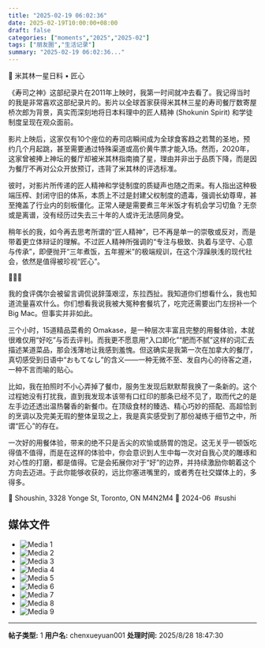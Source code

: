 ```yaml
---
title: "2025-02-19 06:02:36"
date: 2025-02-19T10:00:00+08:00
draft: false
categories: ["moments","2025","2025-02"]
tags: ["朋友圈","生活记录"]
summary: "2025-02-19 06:02:36..."
---
```


🍣 米其林一星日料 • 匠心

《寿司之神》这部纪录片在2011年上映时，我第一时间就冲去看了。我记得当时的我是非常喜欢这部纪录片的。影片以全球首家获得米其林三星的寿司餐厅数寄屋桥次郎为背景，真实而深刻地将日本料理中的匠人精神 (Shokunin Spirit) 和学徒制度呈现在观众面前。

影片上映后，这家仅有10个座位的寿司店瞬间成为全球食客趋之若鹜的圣地，预约几个月起跳，甚至需要通过特殊渠道或高价黄牛票才能入场。然而，2020年，这家曾被捧上神坛的餐厅却被米其林指南摘了星，理由并非出于品质下降，而是因为餐厅不再对公众开放预订，违背了米其林的评选标准。

彼时，对影片所传递的匠人精神和学徒制度的质疑声也随之而来。有人指出这种极端压榨、封闭守旧的体系，本质上不过是封建父权制度的遗毒，强调长幼尊卑，甚至掩盖了行业内的刻板僵化。正常人硬是需要煮三年米饭才有机会学习切鱼？无奈或是离谱，没有经历过失去三十年的人或许无法感同身受。

稍年长的我，如今再去思考所谓的“匠人精神”，已不再是单一的崇敬或反对，而是带着更立体辩证的理解。不过匠人精神所强调的“专注与极致、执着与坚守、心意与传承”，即便抛开“三年煮饭，五年握米”的极端规训，在这个浮躁肤浅的现代社会，依然是值得被珍视“匠心”。

🍣🍣🍣

我的食评偶尔会被留言调侃说辞藻艰涩，东拉西扯。我知道你们想看什么，我也知道流量喜欢什么。你们想看我说我被大冤种套餐坑了，吃完还需要出门左拐补一个 Big Mac。但事实并非如此。

三个小时，15道精品菜肴的 Omakase，是一种层次丰富且完整的用餐体验，本就很难仅用“好吃”与否去评判。而我更不愿意用“入口即化”“肥而不腻”这样的词汇去描述某道菜品，那会浅薄地让我感到羞愧。但这确实是我第一次在加拿大的餐厅，真切感受到日语中“おもてなし”的含义——一种无微不至、发自内心的待客之道，一种不言而喻的贴心。

比如，我在拍照时不小心弄掉了餐巾，服务生发现后默默帮我换了一条新的。这个过程她没有打扰我，直到我发现本该带有口红印的那条已经不见了，取而代之的是左手边还透出温热馨香的新餐巾。在顶级食材的臻选、精心巧妙的搭配、高超恰到的烹调以及完美无瑕的整体呈现之上，我是真实感受到了那份凝练于细节之中，所谓“匠心”的存在。

一次好的用餐体验，带来的绝不只是舌尖的欢愉或肠胃的饱足。这无关乎一顿饭吃得值不值得，而是在这样的体验中，你会意识到人生中每一次对自我心灵的雕琢和对心性的打磨，都是值得。它是会拓展你对于“好”的边界，并持续激励你朝着这个方向去迈进。于此你能够收获的，远比你塞进嘴里的，或者秀在社交媒体上的，多得多。

📍 Shoushin, 3328 Yonge St, Toronto, ON M4N2M4
📅 2024-06
​
​#sushi

## 媒体文件

- ![Media 1](/Moments/photos/2025-02-19/202502190602360.jpg)
- ![Media 2](/Moments/photos/2025-02-19/202502190602361.jpg)
- ![Media 3](/Moments/photos/2025-02-19/202502190602362.jpg)
- ![Media 4](/Moments/photos/2025-02-19/202502190602363.jpg)
- ![Media 5](/Moments/photos/2025-02-19/202502190602364.jpg)
- ![Media 6](/Moments/photos/2025-02-19/202502190602365.jpg)
- ![Media 7](/Moments/photos/2025-02-19/202502190602366.jpg)
- ![Media 8](/Moments/photos/2025-02-19/202502190602367.jpg)
- ![Media 9](/Moments/photos/2025-02-19/202502190602368.jpg)

---

**帖子类型:** 1
**用户名:** chenxueyuan001
**处理时间:** 2025/8/28 18:47:30